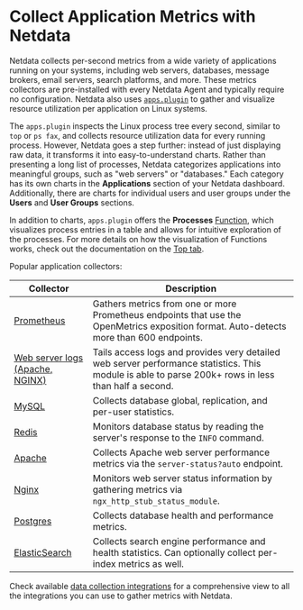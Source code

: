 # Collect Application Metrics with Netdata

Netdata collects per-second metrics from a wide variety of applications running on your systems, including web servers,
databases, message brokers, email servers, search platforms, and more. These metrics collectors are pre-installed with
every Netdata Agent and typically require no configuration. Netdata also
uses [`apps.plugin`](/src/collectors/apps.plugin/README.md) to gather and visualize resource utilization per application
on Linux systems.

The `apps.plugin` inspects the Linux process tree every second, similar to `top` or `ps fax`, and collects resource
utilization data for every running process. However, Netdata goes a step further: instead of just displaying raw data,
it transforms it into easy-to-understand charts. Rather than presenting a long list of processes, Netdata categorizes
applications into meaningful groups, such as "web servers" or "databases." Each category has its own charts in the
**Applications** section of your Netdata dashboard. Additionally, there are charts for individual users and user groups
under the **Users** and **User Groups** sections.

In addition to charts, `apps.plugin` offers the **Processes** [Function](/docs/top-monitoring-netdata-functions.md),
which visualizes process entries in a table and allows for intuitive exploration of the processes. For more details on
how the visualization of Functions works, check out the documentation on
the [Top tab](/docs/dashboards-and-charts/top-tab.md).

Popular application collectors:

| Collector                                                                                  | Description                                                                                                                                         |
|--------------------------------------------------------------------------------------------|-----------------------------------------------------------------------------------------------------------------------------------------------------|
| [Prometheus](/src/go/collectors/go.d.plugin/modules/prometheus/README.md)                  | Gathers metrics from one or more Prometheus endpoints that use the OpenMetrics exposition format. Auto-detects more than 600 endpoints.             |
| [Web server logs (Apache, NGINX)](/src/go/collectors/go.d.plugin/modules/weblog/README.md) | Tails access logs and provides very detailed web server performance statistics. This module is able to parse 200k+ rows in less than half a second. |
| [MySQL](/src/go/collectors/go.d.plugin/modules/mysql/README.md)                            | Collects database global, replication, and per-user statistics.                                                                                     |
| [Redis](/src/go/collectors/go.d.plugin/modules/redis/README.md)                            | Monitors database status by reading the server's response to the `INFO` command.                                                                    |
| [Apache](/src/go/collectors/go.d.plugin/modules/apache/README.md)                          | Collects Apache web server performance metrics via the `server-status?auto` endpoint.                                                               |
| [Nginx](/src/go/collectors/go.d.plugin/modules/nginx/README.md)                            | Monitors web server status information by gathering metrics via `ngx_http_stub_status_module`.                                                      |
| [Postgres](/src/go/collectors/go.d.plugin/modules/postgres/README.md)                      | Collects database health and performance metrics.                                                                                                   |
| [ElasticSearch](/src/go/collectors/go.d.plugin/modules/elasticsearch/README.md)            | Collects search engine performance and health statistics. Can optionally collect per-index metrics as well.                                         |

Check available [data collection integrations](/src/collectors/COLLECTORS.md#available-data-collection-integrations) for
a comprehensive view to all the integrations you can use to gather metrics with Netdata.
